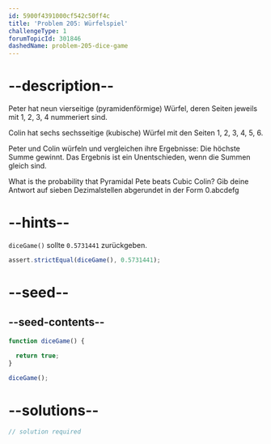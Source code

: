 ```yaml
---
id: 5900f4391000cf542c50ff4c
title: 'Problem 205: Würfelspiel'
challengeType: 1
forumTopicId: 301846
dashedName: problem-205-dice-game
---
```


# --description--

Peter hat neun vierseitige (pyramidenförmige) Würfel, deren Seiten jeweils mit 1, 2, 3, 4 nummeriert sind.

Colin hat sechs sechsseitige (kubische) Würfel mit den Seiten 1, 2, 3, 4, 5, 6.

Peter und Colin würfeln und vergleichen ihre Ergebnisse: Die höchste Summe gewinnt. Das Ergebnis ist ein Unentschieden, wenn die Summen gleich sind.

What is the probability that Pyramidal Pete beats Cubic Colin? Gib deine Antwort auf sieben Dezimalstellen abgerundet in der Form 0.abcdefg

# --hints--

`diceGame()` sollte `0.5731441` zurückgeben.

```js
assert.strictEqual(diceGame(), 0.5731441);
```

# --seed--

## --seed-contents--

```js
function diceGame() {

  return true;
}

diceGame();
```

# --solutions--

```js
// solution required
```
